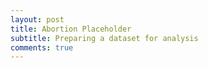 ```yaml
---
layout: post
title: Abortion Placeholder
subtitle: Preparing a dataset for analysis
comments: true
---
```

